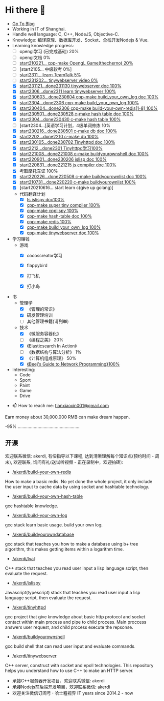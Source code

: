# Hi there 👋

+ [Go To Blog](https://akerdi.github.io)
+ Working in IT of Shanghai.
+ Handle well language: C, C++, NodeJS, Objective-C.
+ Knowledge: 编译原理、数据库开发、Socket、全栈开发Nodejs & Vue.
+ Learning knowledge progress: 
  - [ ] opengl学习 (已完成基础) 20%
  - [ ] opengl文档 0%
  - [ ] [start210221... cpp-make OpengL Game(thecherno) 20%](https://www.bilibili.com/video/BV1mL4y1b7vZ/?spm_id_from=333.337.search-card.all.click&vd_source=3870947727828a3261a9d870fa8d6f2c)
  - [ ] [start2105... 中级软考 0%]
  - [ ] [start2311... learn TeamTalk 5%](https://github.com/balloonwj/TeamTalk)
  - [ ] [start231202... tinywebserver video 0%](https://bilibili.com)
  - [x] [start231121...done231130 tinywebserver doc 100%](https://github.com/akerdi/tinywebserver)
  - [x] [start2306...done2311 learn tinywebserver 100%](https://github.com/qinguoyi/TinyWebServer)
  - [x] [start230603...done230604 cpp-make build_your_own_log doc 100%](https://github.com/akerdi/build_your_own_log)
  - [x] [start2304...done2306 cpp-make build_your_own_log 100%](https://github.com/rxi/log.c)
  - [x] [start230404...done2306 cpp-make build-your-own-redis[1-8] 100%](https://build-your-own.org/redis/)
  - [x] [start230501...done230528 c-make hash table doc 100%](https://github.com/akerdi/build-your-own-hash-table)
  - [x] [start2304...done230430 c-make hash table 100%](https://github.com/jamesroutley/write-a-hash-table)
  - [ ] [start2304...]英语学习计划，4级单词修炼 10%
  - [x] [start230216...done230501 c-make db doc 100%](https://github.com/akerdi/buildyourownsqlite)
  - [x] [start2202...done2210 c-make db 100%](https://cstack.github.io/db_tutorial/)
  - [x] [start230105...done230702 Tinyhttpd doc 100%](https://github.com/akerdi/tinyhttpd)
  - [x] [start2212...done2301 Tinyhttpd学习100%](http://www.buildyourownlisp.com/)
  <!-- [x] [c-make **Programing Language** 99%](http://www.buildyourownlisp.com/) -->
  <!-- [x] c-make **Programing Language** write an artical 95% -->
  - [x] [start221008...done221008 c-make buildyourownshell doc 100%](https://github.com/akerdi/buildyourownshell)
  - [x] [start220901...done230206 jslisp doc 100%](https://github.com/akerdi/jslispy)
  - [x] [start220831...done221215 js compiler doc 100%](https://github.com/akerdi/compiler)
  - [x] 考取摩托车证 100%
  - [x] [start220226...done220508 c-make buildyourownlist doc 100%](http://www.buildyourownlisp.com/)
  - [x] [start210731...done220220 c-make buildyourownlist 100%](http://www.buildyourownlisp.com/)
  - [x] [start20210616... start learn c(give up golang)] 
  
  + 代码翻译计划
    - [x] [ts jslispy doc100%](https://github.com/akerdi/jslispy)
    - [x] [cpp-make super tiny compiler 100%](https://github.com/akerdi/cpp_compiler)
    - [x] [cpp-make cpplispy 100%](https://github.com/akerdi/cpplispy)
    - [x] [cpp-make hash-table doc 100%](https://github.com/akerdi/build-your-own-hash-table)
    - [x] [cpp-make redis 100%](https://github.com/akerdi/build-your-own-redis)
    - [x] [cpp-make build_your_own_log 100%](https://github.com/akerdi/build_your_own_log)
    - [x] [cpp-make tinywebserver doc 100%](https://github.com/akerdi/tinywebserver-private) 
    
+ 学习赚钱
  + 游戏
    - [x] cocoscreator学习
    - [x] flappybird
    - [x] 打飞机
    - [x] 打小鸟 


+ 书
  + 管理学
    - [x] 《管理的常识》
    - [x] 研发管理培训
    - [ ] 其他管理书籍(请列举)
  + 技术
    - [x] 《微服务容器化》
    - [ ] 《编程之美》 20%
    - [x] 《Elasticsearch In Action》
    - [ ] 《数据结构与算法分析》 1%
    - [x] 《计算机组成原理》 50%
    - [x] [《Beej's Guide to Network Programming》100%](https://beej.us/guide/bgnet/)

+ Interesting:
  + Code
  + Sport
  + Paint
  + Game
  + Drive
<!--   + Girls -->

+ 📫 How to reach me: tianxiaoxin001@gmail.com

<!-- + ⚡ Fun fact: I like girls, I want to have more gf(if I become rich), But I like my littleshuai best. -->

  Earn money about 30,000,000 RMB can make dream happen.
  
  -95% ..................................................
  
## 开课

欢迎联系微信: akerdi, 有偿指导以下课程, 达到清晰理解每个知识点(预约时间 - 周末), 欢迎联系, 询问有礼(送试听视频 - 正在录制中，欢迎拍砖):
  + <a target="_blank" href="https://github.com/akerdi/build-your-own-redis">/akerdi/build-your-own-redis</a>
  
How to make a basic redis. No yet done the whole project, it only include the user input to cache data by using socket and hashtable technology.
  + <a target="_blank" href="https://github.com/akerdi/build-your-own-hash-table">/akerdi/build-your-own-hash-table</a>
  
gcc hashtable knowledge.
  + [/akerdi/build-your-own-log](https://github.com/akerdi/build_your_own_log)

gcc stack learn basic usage. build your own log.
  + [/akerdi/buildyourowndatabase](https://github.com/akerdi/buildyourowndatabase)

gcc stack that teaches you how to make a database using b+ tree algorithm, this makes getting items within a logarithm time.
  + [/akerdi/lval](https://github.com/akerdi/lval)

C++ stack that teaches you read user input a lisp language script, then evaluate the request.
  + [/akerdi/jslispy](https://github.com/akerdi/jslispy)

Javascript(typescript) stack that teaches you read user input a lisp language script, then evaluate the request.
  + [/akerdi/tinyhttpd](https://github.com/akerdi/tinyhttpd)

gcc project that give knowledge about basic http protocol and socket contact within main process and pipe to child process. Main proccess answers user request, and child process execute the repsonse.
  + [/akerdi/buildyourownshell](https://github.com/akerdi/buildyourownshell)

gcc build shell that can read user input and evaluate commands.
  + [/akerdi/tinywebserver](https://github.com/akerdi/tinywebserver-private)

C++ server, construct with socket and epoll technologies. This repository helps you understand how to use C++ to make an HTTP server.


+ 承接C++服务器开发项目，欢迎联系微信: akerdi
+ 承接Nodejs前后端开发项目，欢迎联系微信: akerdi
+ 欢迎关注微信订阅号 · 哈士程视界
IT years since 2014.2 - now
